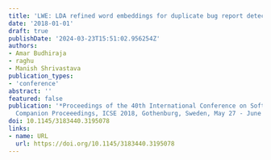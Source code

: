 ```yaml
---
title: 'LWE: LDA refined word embeddings for duplicate bug report detection'
date: '2018-01-01'
draft: true
publishDate: '2024-03-23T15:51:02.956254Z'
authors:
- Amar Budhiraja
- raghu
- Manish Shrivastava
publication_types:
- 'conference'
abstract: ''
featured: false
publication: '*Proceedings of the 40th International Conference on Software Engineering:
  Companion Proceeedings, ICSE 2018, Gothenburg, Sweden, May 27 - June 03, 2018*'
doi: 10.1145/3183440.3195078
links:
- name: URL
  url: https://doi.org/10.1145/3183440.3195078
---
```


